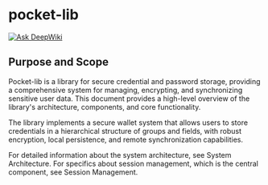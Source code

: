 # pocket-lib
[![Ask DeepWiki](https://deepwiki.com/badge.svg)](https://deepwiki.com/passy1977/pocket-lib)
## Purpose and Scope

Pocket-lib is a library for secure credential and password storage, providing a comprehensive system for managing, encrypting, and synchronizing sensitive user data. This document provides a high-level overview of the library's architecture, components, and core functionality.

The library implements a secure wallet system that allows users to store credentials in a hierarchical structure of groups and fields, with robust encryption, local persistence, and remote synchronization capabilities.

For detailed information about the system architecture, see System Architecture. For specifics about session management, which is the central component, see Session Management.
